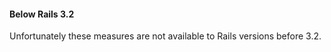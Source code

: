 

#### Below Rails 3.2
Unfortunately these measures are not available to Rails versions before 3.2.

